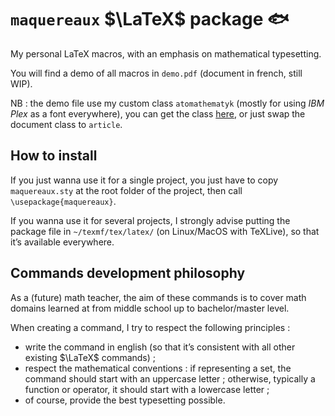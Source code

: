 # `maquereaux` $\LaTeX$ package 🐟

My personal LaTeX macros, with an emphasis on mathematical typesetting.

You will find a demo of all macros in `demo.pdf` (document in french, still WIP).

NB : the demo file use my custom class `atomathematyk` (mostly for using _IBM Plex_ as a font everywhere), you can get the class [here](https://github.com/LeoGuillon/atomathematyk), or just swap the document class to `article`.

## How to install

If you just wanna use it for a single project, you just have to copy `maquereaux.sty` at the root folder of the project, then call `\usepackage{maquereaux}`.

If you wanna use it for several projects, I strongly advise putting the package file in `~/texmf/tex/latex/` (on Linux/MacOS with TeXLive), so that it’s available everywhere.

## Commands development philosophy

As a (future) math teacher, the aim of these commands is to cover math domains learned at from middle school up to bachelor/master level.

When creating a command, I try to respect the following principles :

- write the command in english (so that it’s consistent with all other existing $\LaTeX$ commands) ;
- respect the mathematical conventions : if representing a set, the command should start with an uppercase letter ; otherwise, typically a function or operator, it should start with a lowercase letter ;
- of course, provide the best typesetting possible.
